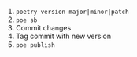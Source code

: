 1. `poetry version major|minor|patch`
1. `poe sb`
1. Commit changes
1. Tag commit with new version
1. `poe publish`
